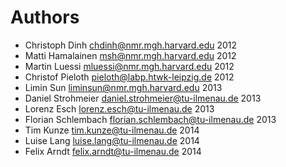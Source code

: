 Authors
=======

  * Christoph Dinh <chdinh@nmr.mgh.harvard.edu> 2012
  * Matti Hamalainen <msh@nmr.mgh.harvard.edu> 2012
  * Martin Luessi <mluessi@nmr.mgh.harvard.edu> 2012
  * Christof Pieloth <pieloth@labp.htwk-leipzig.de> 2012
  * Limin Sun <liminsun@nmr.mgh.harvard.edu> 2013
  * Daniel Strohmeier <daniel.strohmeier@tu-ilmenau.de> 2013
  * Lorenz Esch <lorenz.esch@tu-ilmenau.de> 2013
  * Florian Schlembach <florian.schlembach@tu-ilmenau.de> 2013
  * Tim Kunze <tim.kunze@tu-ilmenau.de> 2014
  * Luise Lang <luise.lang@tu-ilmenau.de> 2014
  * Felix Arndt <felix.arndt@tu-ilmenau.de> 2014
